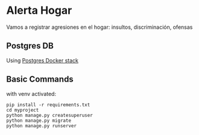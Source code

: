 Alerta Hogar
===================================


Vamos a registrar agresiones en el hogar: insultos, discriminación, ofensas


Postgres DB
-----------
Using [Postgres Docker stack](https://gist.github.com/adagio/e1a7b6edbc0f2c21e32e0cec30a07baa)


Basic Commands
--------------

with venv activated:

```
pip install -r requirements.txt
cd myproject
python manage.py createsuperuser
python manage.py migrate
python manage.py runserver
```
